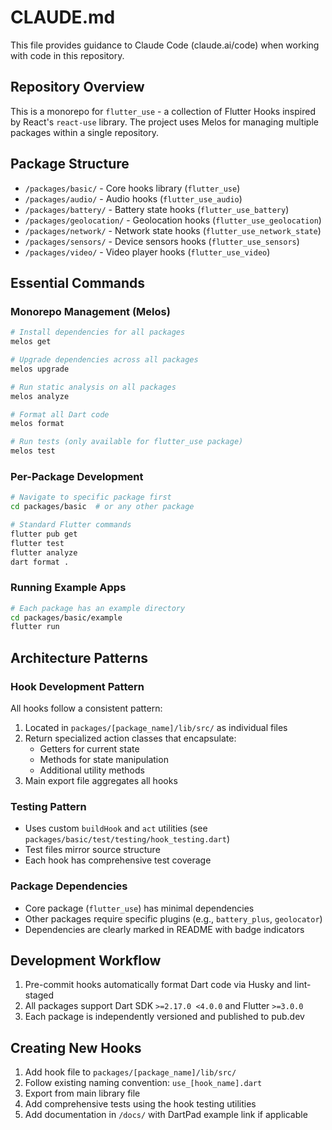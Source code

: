 # CLAUDE.md

This file provides guidance to Claude Code (claude.ai/code) when working with code in this repository.

## Repository Overview

This is a monorepo for `flutter_use` - a collection of Flutter Hooks inspired by React's `react-use` library. The project uses Melos for managing multiple packages within a single repository.

## Package Structure

- `/packages/basic/` - Core hooks library (`flutter_use`)
- `/packages/audio/` - Audio hooks (`flutter_use_audio`)
- `/packages/battery/` - Battery state hooks (`flutter_use_battery`)
- `/packages/geolocation/` - Geolocation hooks (`flutter_use_geolocation`)
- `/packages/network/` - Network state hooks (`flutter_use_network_state`)
- `/packages/sensors/` - Device sensors hooks (`flutter_use_sensors`)
- `/packages/video/` - Video player hooks (`flutter_use_video`)

## Essential Commands

### Monorepo Management (Melos)
```bash
# Install dependencies for all packages
melos get

# Upgrade dependencies across all packages
melos upgrade

# Run static analysis on all packages
melos analyze

# Format all Dart code
melos format

# Run tests (only available for flutter_use package)
melos test
```

### Per-Package Development
```bash
# Navigate to specific package first
cd packages/basic  # or any other package

# Standard Flutter commands
flutter pub get
flutter test
flutter analyze
dart format .
```

### Running Example Apps
```bash
# Each package has an example directory
cd packages/basic/example
flutter run
```

## Architecture Patterns

### Hook Development Pattern
All hooks follow a consistent pattern:
1. Located in `packages/[package_name]/lib/src/` as individual files
2. Return specialized action classes that encapsulate:
   - Getters for current state
   - Methods for state manipulation
   - Additional utility methods
3. Main export file aggregates all hooks

### Testing Pattern
- Uses custom `buildHook` and `act` utilities (see `packages/basic/test/testing/hook_testing.dart`)
- Test files mirror source structure
- Each hook has comprehensive test coverage

### Package Dependencies
- Core package (`flutter_use`) has minimal dependencies
- Other packages require specific plugins (e.g., `battery_plus`, `geolocator`)
- Dependencies are clearly marked in README with badge indicators

## Development Workflow

1. Pre-commit hooks automatically format Dart code via Husky and lint-staged
2. All packages support Dart SDK `>=2.17.0 <4.0.0` and Flutter `>=3.0.0`
3. Each package is independently versioned and published to pub.dev

## Creating New Hooks

1. Add hook file to `packages/[package_name]/lib/src/`
2. Follow existing naming convention: `use_[hook_name].dart`
3. Export from main library file
4. Add comprehensive tests using the hook testing utilities
5. Add documentation in `/docs/` with DartPad example link if applicable